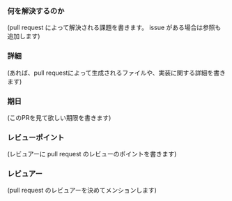 ### 何を解決するのか
(pull request によって解決される課題を書きます。 issue がある場合は参照も追加します)

### 詳細
(あれば、pull requestによって生成されるファイルや、実装に関する詳細を書きます)

### 期日
(このPRを見て欲しい期限を書きます)

### レビューポイント
(レビュアーに pull request のレビューのポイントを書きます)

### レビュアー
(pull request のレビュアーを決めてメンションします)
